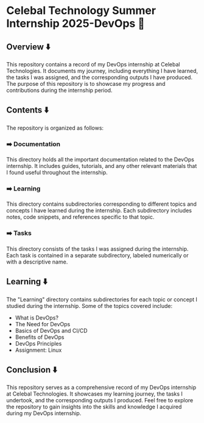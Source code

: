 # Celebal Technology Summer Internship 2025-DevOps 🚀

## Overview ⬇️
This repository contains a record of my DevOps internship at Celebal Technologies. It documents my journey, including everything I have learned, the tasks I was assigned, and the corresponding outputs I have produced. The purpose of this repository is to showcase my progress and contributions during the internship period.

## Contents ⬇️
The repository is organized as follows:
### ➡️ Documentation
This directory holds all the important documentation related to the DevOps internship. It includes guides, tutorials, and any other relevant materials that I found useful throughout the internship.

### ➡️ Learning
This directory contains subdirectories corresponding to different topics and concepts I have learned during the internship. Each subdirectory includes notes, code snippets, and references specific to that topic.

### ➡️ Tasks
This directory consists of the tasks I was assigned during the internship. Each task is contained in a separate subdirectory, labeled numerically or with a descriptive name.

## Learning ⬇️
The "Learning" directory contains subdirectories for each topic or concept I studied during the internship. Some of the topics covered include:

- What is DevOps?
- The Need for DevOps
- Basics of DevOps and CI/CD
- Benefits of DevOps
- DevOps Principles
- Assignment: Linux

## Conclusion ⬇️
This repository serves as a comprehensive record of my DevOps internship at Celebal Technologies. It showcases my learning journey, the tasks I undertook, and the corresponding outputs I produced. Feel free to explore the repository to gain insights into the skills and knowledge I acquired during my DevOps internship.
